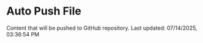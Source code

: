 # Auto Push File

Content that will be pushed to GitHub repository.
Last updated: 07/14/2025, 03:36:54 PM